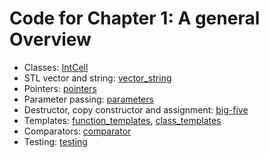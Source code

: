# Code for Chapter 1: A general Overview


* Classes: [IntCell](IntCell)
* STL vector and string: [vector_string](vector_string)
* Pointers: [pointers](pointers)
* Parameter passing: [parameters](parameters)
* Destructor, copy constructor and assignment: [big-five](big-five)
* Templates: [function_templates](function_templates), [class_templates](class_templates)
* Comparators: [comparator](comparator)
* Testing: [testing](testing)
